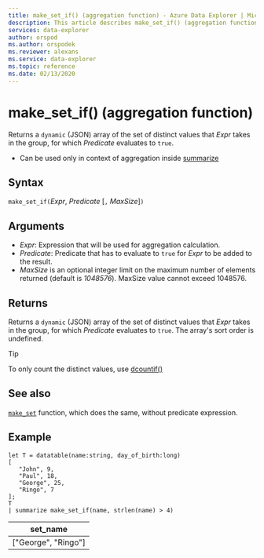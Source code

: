 ```yaml
---
title: make_set_if() (aggregation function) - Azure Data Explorer | Microsoft Docs
description: This article describes make_set_if() (aggregation function) in Azure Data Explorer.
services: data-explorer
author: orspod
ms.author: orspodek
ms.reviewer: alexans
ms.service: data-explorer
ms.topic: reference
ms.date: 02/13/2020
---
```

# make_set_if() (aggregation function)

Returns a `dynamic` (JSON) array of the set of distinct values that *Expr* takes in the group, for which *Predicate* evaluates to `true`.

* Can be used only in context of aggregation inside [summarize](summarizeoperator.md)

## Syntax

`make_set_if(`*Expr*, *Predicate* [`,` *MaxSize*]`)`

## Arguments

* *Expr*: Expression that will be used for aggregation calculation.
* *Predicate*: Predicate that has to evaluate to `true` for *Expr* to be added to the result.
* *MaxSize* is an optional integer limit on the maximum number of elements returned (default is *1048576*). MaxSize value cannot exceed 1048576.

## Returns

Returns a `dynamic` (JSON) array of the set of distinct values that *Expr* takes in the group, for which *Predicate* evaluates to `true`.
The array's sort order is undefined.

> [!TIP]
> To only count the distinct values, use [dcountif()](dcountif-aggfunction.md)

## See also

[`make_set`](./makeset-aggfunction.md) function, which does the same, without predicate expression.

## Example

```kusto
let T = datatable(name:string, day_of_birth:long)
[
   "John", 9,
   "Paul", 18,
   "George", 25,
   "Ringo", 7
];
T
| summarize make_set_if(name, strlen(name) > 4)
```

|set_name|
|----|
|["George", "Ringo"]|